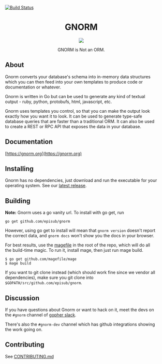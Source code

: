 [![Build Status](https://travis-ci.org/gnormal/gnorm.svg?branch=master)](https://travis-ci.org/gnormal/gnorm)
<h1 align="center">GNORM</h1>

<p align="center"><img src="https://user-images.githubusercontent.com/3185864/29906052-5fd530a2-8de0-11e7-964e-1112fb152ee1.png" /></p>
<p align="center">GNORM is Not an ORM.</p>

## About

Gnorm converts your database's schema into in-memory data structures which you
can then feed into your own templates to produce code or documentation or
whatever. 

Gnorm is written in Go but can be used to generate any kind of textual output -
ruby, python, protobufs, html, javascript, etc.

Gnorm uses templates you control, so that you can make the output look exactly
how you want it to look.  It can be used to generate type-safe database queries
that are faster than a traditional ORM.  It can also be used to create a REST or
RPC API that exposes the data in your database.

## Documentation

[https://gnorm.org](https://gnorm.org)

## Installing

Gnorm has no dependencies, just download and run the executable for your
operating system.  See our [latest release](https://github.com/gnormal/gnorm/releases/latest).

## Building



__Note:__ Gnorm uses a go vanity url.  To install with go get, run 

```
go get github.com/episub/gnorm
```

However, using go get to install will mean that `gnorm version` doesn't report
the correct data, and `gnorm docs` won't show you the docs in your browser. 

For best results, use the [magefile](https://github.com/magefile/mage) in the
root of the repo, which will do all the build-time magic.  To run it, install
mage, then just run mage build.

```
$ go get github.com/magefile/mage
$ mage build
```

If you want to git clone instead (which should work fine since we vendor all
dependencies), make sure you git clone into `$GOPATH/src/github.com/episub/gnorm`.

## Discussion 

If you have questions about Gnorm or want to hack on it, meet the devs on the
`#gnorm` channel of [gopher slack](https://gophers.slack.com/).

There's also the `#gnorm-dev` channel which has github integrations showing the
work going on.

## Contributing

See [CONTRIBUTING.md](CONTRIBUTING.md)